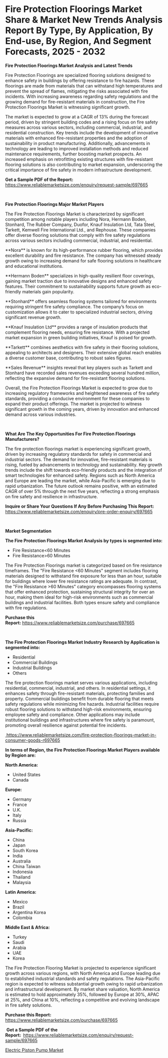 <p><h1>Fire Protection Floorings Market Share & Market New Trends Analysis Report By Type, By Application, By End-use, By Region, And Segment Forecasts, 2025 - 2032</h1></p><p><strong>Fire Protection Floorings Market Analysis and Latest Trends</strong></p>
<p><p>Fire Protection Floorings are specialized flooring solutions designed to enhance safety in buildings by offering resistance to fire hazards. These floorings are made from materials that can withstand high temperatures and prevent the spread of flames, mitigating the risks associated with fire incidents. With increasing awareness regarding safety regulations and the growing demand for fire-resistant materials in construction, the Fire Protection Floorings Market is witnessing significant growth.</p><p>The market is expected to grow at a CAGR of 13% during the forecast period, driven by stringent building codes and a rising focus on fire safety measures across various sectors, including commercial, industrial, and residential construction. Key trends include the development of innovative materials with enhanced fire-resistant properties and the adoption of sustainability in product manufacturing. Additionally, advancements in technology are leading to improved installation methods and reduced maintenance requirements, further boosting market prospects. An increased emphasis on retrofitting existing structures with fire-resistant flooring solutions is also contributing to market expansion, underscoring the critical importance of fire safety in modern infrastructure development.</p></p>
<p><strong>Get a Sample PDF of the Report:&nbsp;</strong> <a href="https://www.reliablemarketsize.com/enquiry/request-sample/697665?utm_campaign=2759&utm_medium=2&utm_source=Github&utm_content=ia&utm_term=23032025&utm_id=fire-protection-floorings">https://www.reliablemarketsize.com/enquiry/request-sample/697665</a></p>
<p>&nbsp;</p>
<p><strong>Fire Protection Floorings Major Market Players</strong></p>
<p><p>The Fire Protection Floorings Market is characterized by significant competition among notable players including Nora, Hermann Boden, Stonhard, The Rubber Company, Duofor, Knauf Insulation Ltd, Tata Steel, Tarkett, Kemwell Fire International Ltd., and Rephouse. These companies offer diverse flooring solutions that comply with fire safety regulations across various sectors including commercial, industrial, and residential.</p><p>**Nora** is known for its high-performance rubber flooring, which provides excellent durability and fire resistance. The company has witnessed steady growth owing to increasing demand for safe flooring solutions in healthcare and educational institutions.</p><p>**Hermann Boden** specializes in high-quality resilient floor coverings, gaining market traction due to innovative designs and enhanced safety features. Their commitment to sustainability supports future growth as eco-friendly materials gain popularity.</p><p>**Stonhard** offers seamless flooring systems tailored for environments requiring stringent fire safety compliance. The company’s focus on customization allows it to cater to specialized industrial sectors, driving significant revenue growth.</p><p>**Knauf Insulation Ltd** provides a range of insulation products that complement flooring needs, ensuring fire resistance. With a projected market expansion in green building initiatives, Knauf is poised for growth.</p><p>**Tarkett** combines aesthetics with fire safety in their flooring solutions, appealing to architects and designers. Their extensive global reach enables a diverse customer base, contributing to robust sales figures.</p><p>**Sales Revenue** insights reveal that key players such as Tarkett and Stonhard have recorded sales revenues exceeding several hundred million, reflecting the expansive demand for fire-resistant flooring solutions.</p><p>Overall, the Fire Protection Floorings Market is expected to grow due to increasing regulatory frameworks and heightened awareness of fire safety standards, providing a conducive environment for these companies to expand their product offerings. The market is projected to witness significant growth in the coming years, driven by innovation and enhanced demand across various industries.</p></p>
<p>&nbsp;</p>
<p><strong>What Are The Key Opportunities For Fire Protection Floorings Manufacturers?</strong></p>
<p><p>The fire protection floorings market is experiencing significant growth, driven by increasing regulatory standards for safety in commercial and industrial sectors. The demand for innovative, fire-resistant materials is rising, fueled by advancements in technology and sustainability. Key growth trends include the shift towards eco-friendly products and the integration of smart technologies for enhanced safety. Regions such as North America and Europe are leading the market, while Asia-Pacific is emerging due to rapid urbanization. The future outlook remains positive, with an estimated CAGR of over 5% through the next five years, reflecting a strong emphasis on fire safety and resilience in infrastructure.</p></p>
<p><strong>Inquire or Share Your Questions If Any Before Purchasing This Report:</strong> <a href="https://www.reliablemarketsize.com/enquiry/pre-order-enquiry/697665?utm_campaign=2759&utm_medium=2&utm_source=Github&utm_content=ia&utm_term=23032025&utm_id=fire-protection-floorings">https://www.reliablemarketsize.com/enquiry/pre-order-enquiry/697665</a></p>
<p>&nbsp;</p>
<p><strong>Market Segmentation</strong></p>
<p><strong>The Fire Protection Floorings Market Analysis by types is segmented into:</strong></p>
<p><ul><li>Fire Resistance<60 Minutes</li><li>Fire Resistance>60 Minutes</li></ul></p>
<p><p>The Fire Protection Floorings market is categorized based on fire resistance timeframes. The "Fire Resistance <60 Minutes" segment includes flooring materials designed to withstand fire exposure for less than an hour, suitable for buildings where lower fire resistance ratings are adequate. In contrast, the "Fire Resistance >60 Minutes" category encompasses flooring systems that offer enhanced protection, sustaining structural integrity for over an hour, making them ideal for high-risk environments such as commercial buildings and industrial facilities. Both types ensure safety and compliance with fire regulations.</p></p>
<p><strong>Purchase this Report:&nbsp;</strong><a href="https://www.reliablemarketsize.com/purchase/697665?utm_campaign=2759&utm_medium=2&utm_source=Github&utm_content=ia&utm_term=23032025&utm_id=fire-protection-floorings">https://www.reliablemarketsize.com/purchase/697665</a></p>
<p>&nbsp;</p>
<p><strong>The Fire Protection Floorings Market Industry Research by Application is segmented into:</strong></p>
<p><ul><li>Residential</li><li>Commercial Buildings</li><li>Industrial Buildings</li><li>Others</li></ul></p>
<p><p>The fire protection floorings market serves various applications, including residential, commercial, industrial, and others. In residential settings, it enhances safety through fire-resistant materials, protecting families and property. Commercial buildings benefit from durable flooring that meets safety regulations while minimizing fire hazards. Industrial facilities require robust flooring solutions to withstand high-risk environments, ensuring employee safety and compliance. Other applications may include institutional buildings and infrastructures where fire safety is paramount, promoting overall resilience against potential fire incidents.</p></p>
<p><a href="https://www.reliablemarketsize.com/fire-protection-floorings-market-in-consumer-goods-r697665?utm_campaign=2759&utm_medium=2&utm_source=Github&utm_content=ia&utm_term=23032025&utm_id=fire-protection-floorings">&nbsp;https://www.reliablemarketsize.com/fire-protection-floorings-market-in-consumer-goods-r697665</a></p>
<p><strong>In terms of Region, the Fire Protection Floorings Market Players available by Region are:</strong></p>
<p>
    <p> <strong> North America: </strong>
        <ul>
            <li>United States</li>
            <li>Canada</li>
        </ul>
        </p> 
    <p> <strong> Europe: </strong>
        <ul>
            <li>Germany</li>
            <li>France</li>
            <li>U.K.</li>
            <li>Italy</li>
            <li>Russia</li>
        </ul>
        </p> 
    <p> <strong> Asia-Pacific: </strong>
        <ul>
            <li>China</li>
            <li>Japan</li>
            <li>South Korea</li>
            <li>India</li>
            <li>Australia</li>
            <li>China Taiwan</li>
            <li>Indonesia</li>
            <li>Thailand</li>
            <li>Malaysia</li>
        </ul>
        </p> 
    <p> <strong> Latin America: </strong>
        <ul>
            <li>Mexico</li>
            <li>Brazil</li>
            <li>Argentina Korea</li>
            <li>Colombia</li>
        </ul>
        </p> 
    <p> <strong> Middle East & Africa: </strong>
        <ul>
            <li>Turkey</li>
            <li>Saudi</li>
            <li>Arabia</li>
            <li>UAE</li>
            <li>Korea</li>
        </ul>
    </p>
    </p>
<p><p>The Fire Protection Flooring Market is projected to experience significant growth across various regions, with North America and Europe leading due to established industrial standards and safety regulations. The Asia-Pacific region is expected to witness substantial growth owing to rapid urbanization and infrastructural development. By market share valuation, North America is estimated to hold approximately 35%, followed by Europe at 30%, APAC at 25%, and China at 10%, reflecting a competitive and evolving landscape in fire safety solutions.</p></p>
<p><strong>Purchase this Report: </strong><a href="https://www.reliablemarketsize.com/purchase/697665?utm_campaign=2759&utm_medium=2&utm_source=Github&utm_content=ia&utm_term=23032025&utm_id=fire-protection-floorings">https://www.reliablemarketsize.com/purchase/697665</a></p>
<p>&nbsp;<strong>Get a Sample PDF of the Report:&nbsp;&nbsp;</strong><a href="https://www.reliablemarketsize.com/enquiry/request-sample/697665?utm_campaign=2759&utm_medium=2&utm_source=Github&utm_content=ia&utm_term=23032025&utm_id=fire-protection-floorings">https://www.reliablemarketsize.com/enquiry/request-sample/697665</a></p>
<p><strong></strong></p>
<p><p><a href="https://github.com/meuskocov/Market-Research-Report-List-1/blob/main/electric-piston-pump-market.md?utm_campaign=2759&utm_medium=2&utm_source=Github&utm_content=ia&utm_term=23032025&utm_id=fire-protection-floorings">Electric Piston Pump Market</a></p></p>
